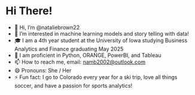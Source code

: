 # Hi There!
- 👋 Hi, I’m @nataliebrown22
- 👀 I’m interested in machine learning models and story telling with data!
- 🎓 I am a 4th year student at the University of Iowa studying Business Analytics and Finance graduating May 2025
- 🌱 I am proficient in Python, ORANGE, PowerBI, and Tableau
- 📫 How to reach me, email: namb2002@outlook.com
- 😄 Pronouns: She / Her
- ⚡ Fun fact: I go to Colorado every year for a ski trip, love all things soccer, and have a passion for sports analytics!

<!---
nataliebrown22/nataliebrown22 is a ✨ special ✨ repository because its `README.md` (this file) appears on your GitHub profile.
You can click the Preview link to take a look at your changes.
--->
